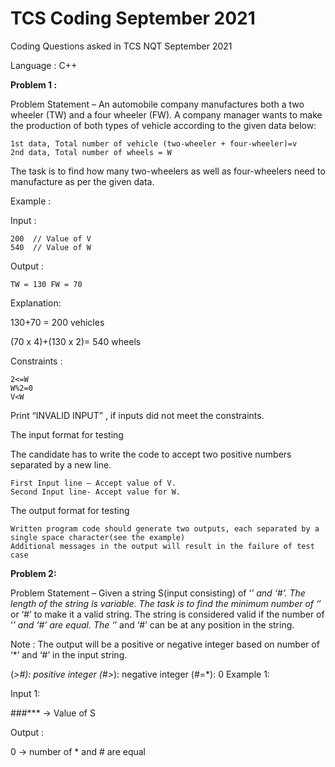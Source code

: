 # TCS Coding September 2021
Coding Questions asked in TCS NQT September 2021

Language : C++

<b>Problem 1 :</b>

Problem Statement – An automobile company manufactures both a two wheeler (TW) and a four wheeler (FW). A company manager wants to make the production of both types of vehicle according to the given data below:

    1st data, Total number of vehicle (two-wheeler + four-wheeler)=v
    2nd data, Total number of wheels = W

 

The task is to find how many two-wheelers as well as four-wheelers need to manufacture as per the given data.

 

Example :

Input :

    200  // Value of V
    540  // Value of W

Output :

    TW = 130 FW = 70

 

Explanation:

130+70 = 200 vehicles

(70 x 4)+(130 x 2)= 540 wheels

 

Constraints :

    2<=W
    W%2=0
    V<W

 

Print “INVALID INPUT” , if inputs did not meet the constraints.

The input format for testing 

The candidate has to write the code to accept two positive numbers separated by a new line.

    First Input line – Accept value of V.
    Second Input line- Accept value for W.

 

The output format for testing 

    Written program code should generate two outputs, each separated by a single space character(see the example)
    Additional messages in the output will result in the failure of test case
    
    
<b> Problem 2: </b>

Problem Statement – Given a string S(input consisting) of ‘*’ and ‘#’. The length of the string is variable. The task is to find the minimum number of ‘*’ or ‘#’ to make it a valid string. The string is considered valid if the number of ‘*’ and ‘#’ are equal. The ‘*’ and ‘#’ can be at any position in the string.

Note : The output will be a positive or negative integer based on number of ‘*’ and ‘#’ in the input string.

(*>#): positive integer
(#>*): negative integer
(#=*): 0
Example 1:

Input 1:

###***   -> Value of S

Output :

0 → number of * and # are equal
